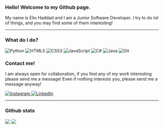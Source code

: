 ### Hello! Welcome to my Github page.

My name is Elio Haddad and I am a Junior Software Developer. I try to do lot of things, and you may find some of them interesting!

---

### What do I do?

<p>
<img alt="Python" src="https://img.shields.io/badge/Python-3776AB?logo=python&logoColor=white&style=flat"/>
<img alt="HTML5" src="https://img.shields.io/badge/HTML5-E34F26?logo=html5&logoColor=white&style=flat"/>
<img alt="CSS3" src="https://img.shields.io/badge/CSS3-1572B6?logo=css3&logoColor=white&style=flat"/>
<img alt="JavaScript" src="https://img.shields.io/badge/JavaScript-F7DF1E?logo=javascript&logoColor=white&style=flat"/>
<img alt="C#" src="https://img.shields.io/badge/CSharp-239120?logo=c sharp&logoColor=white&style=flat"/>
<img alt="Java" src="https://img.shields.io/badge/Java-007396?logo=java&logoColor=white&style=flat"/>
<img alt="Git" src="https://img.shields.io/badge/Git-F05032?logo=git&logoColor=white&style=flat"/>
</p>

### Contact me!

I am always open for collaboration, if you find any of my work interesting please send me a message! Even if nothing interests you, please send me a message anyway!

<p>
  <a href="https://www.instagram.com/elio_haddadd/">
    <img alt="Instagram" src="https://img.shields.io/badge/Instagram-E4405F?logo=instagram&logoColor=white&style&style=for-the-badge&theme=blue-green&show_icons=true" />
  </a>
    <a href="https://www.linkedin.com/in/elio-haddad-1ba0ab160/">
    <img alt="LinkedIn" src="https://img.shields.io/badge/linkedin-0077B5?logo=LinkedIn&logoColor=white&style&style=for-the-badge&theme=blue-green&show_icons=true" />
  </a>
 </p>
 
 ---
 
 ### Github stats
 
 <img align="center" src="https://github-readme-stats.vercel.app/api?username=elioh98&count_private=true&title_color=FD9047&icon_color=0c2233&custom_title=Elio's+Github+Stats" />
 <img align="center" src="https://github-readme-stats.vercel.app/api/top-langs/?username=elioh98" />
